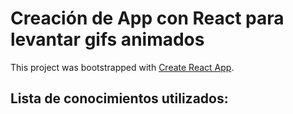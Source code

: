 # Creación de App con React para levantar gifs animados

This project was bootstrapped with [Create React App](https://github.com/facebook/create-react-app).

## Lista de conocimientos utilizados:

 
